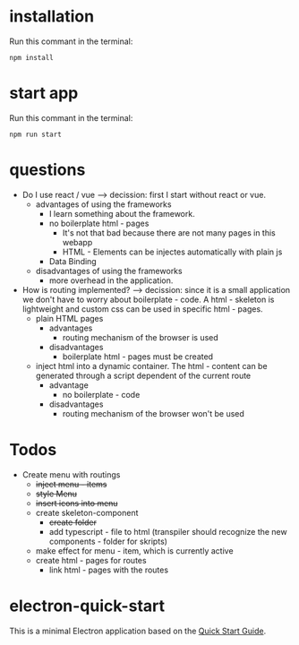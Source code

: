 # installation
Run this commant in the terminal:

    npm install

# start app
Run this commant in the terminal:

    npm run start

# questions
- Do I use react / vue --> decission: first I start without react or vue.
    - advantages of using the frameworks
        - I learn something about the framework.
        - no boilerplate html - pages
            - It's not that bad because there are not many pages in this webapp
            - HTML - Elements can be injectes automatically with plain js
        - Data Binding
    - disadvantages of using the frameworks
        - more overhead in the application.
- How is routing implemented? --> decission: since it is a small application we don't have to worry about boilerplate - code. A html - skeleton is lightweight and custom css can be used in specific html - pages.
    - plain HTML pages
        - advantages
            - routing mechanism of the browser is used
        - disadvantages
            - boilerplate html - pages must be created
    - inject html into a dynamic container. The html - content can be generated through a script dependent of the current route
        - advantage
            - no boilerplate - code
        - disadvantages
            - routing mechanism of the browser won't be used
        

# Todos
- Create menu with routings
    - ~~inject menu - items~~
    - ~~style Menu~~
    - ~~insert icons into menu~~
    - create skeleton-component
        - ~~create folder~~
        - add typescript - file to html (transpiler should recognize the new components - folder for skripts)
    - make effect for menu - item, which is currently active
    - create html - pages for routes
        - link html - pages with the routes


# electron-quick-start

This is a minimal Electron application based on the [Quick Start Guide](https://electronjs.org/docs/latest/tutorial/quick-start).